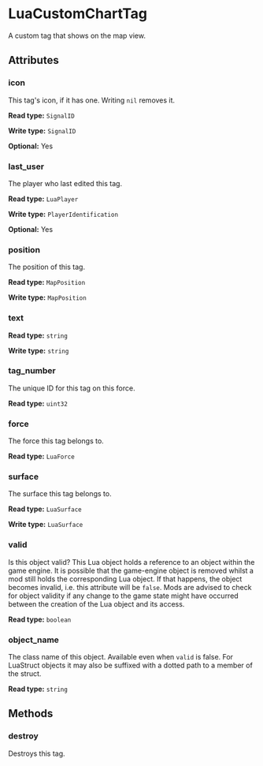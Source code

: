 # LuaCustomChartTag

A custom tag that shows on the map view.

## Attributes

### icon

This tag's icon, if it has one. Writing `nil` removes it.

**Read type:** `SignalID`

**Write type:** `SignalID`

**Optional:** Yes

### last_user

The player who last edited this tag.

**Read type:** `LuaPlayer`

**Write type:** `PlayerIdentification`

**Optional:** Yes

### position

The position of this tag.

**Read type:** `MapPosition`

**Write type:** `MapPosition`

### text

**Read type:** `string`

**Write type:** `string`

### tag_number

The unique ID for this tag on this force.

**Read type:** `uint32`

### force

The force this tag belongs to.

**Read type:** `LuaForce`

### surface

The surface this tag belongs to.

**Read type:** `LuaSurface`

**Write type:** `LuaSurface`

### valid

Is this object valid? This Lua object holds a reference to an object within the game engine. It is possible that the game-engine object is removed whilst a mod still holds the corresponding Lua object. If that happens, the object becomes invalid, i.e. this attribute will be `false`. Mods are advised to check for object validity if any change to the game state might have occurred between the creation of the Lua object and its access.

**Read type:** `boolean`

### object_name

The class name of this object. Available even when `valid` is false. For LuaStruct objects it may also be suffixed with a dotted path to a member of the struct.

**Read type:** `string`

## Methods

### destroy

Destroys this tag.

